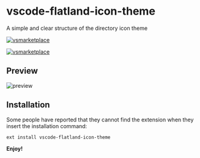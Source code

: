 # vscode-flatland-icon-theme
A simple and clear structure of the directory icon theme

[![vsmarketplace](http://vsmarketplacebadge.apphb.com/installs/gebilaoxiong.vscode-flatland-icon-theme.svg)](https://marketplace.visualstudio.com/items?itemName=gebilaoxiong.vscode-flatland-icon-theme)

[![vsmarketplace](http://vsmarketplacebadge.apphb.com/version/gebilaoxiong.vscode-flatland-icon-theme.svg)](https://marketplace.visualstudio.com/items?itemName=gebilaoxiong.vscode-flatland-icon-theme)

## Preview
![preview](https://github.com/gebilaoxiong/vscode-flatland-icon-theme/blob/master/images/preview.png?raw=true)

## Installation

Some people have reported that they cannot find the extension when they insert the installation command:

```
ext install vscode-flatland-icon-theme
```


**Enjoy!**